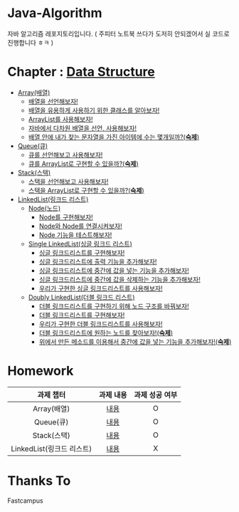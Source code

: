 # Java-Algorithm

자바 알고리즘 레포지토리입니다.
( 주피터 노트북 쓰다가 도저히 안되겠어서 실 코드로 진행합니다 ㅎㅋ )

# Chapter : [Data Structure](https://github.com/BackdevHong/Java-Algorithm/tree/main/Data%20Structure)

-   [Array(배열)](https://github.com/BackdevHong/Java-Algorithm/tree/main/Data%20Structure/Array/src)
    -   [배열을 선언해보자!](https://github.com/BackdevHong/Java-Algorithm/blob/main/Data%20Structure/Array/src/ArrayTest.java)
    -   [배열을 유용하게 사용하기 위한 클래스를 알아보자!](https://github.com/BackdevHong/Java-Algorithm/blob/main/Data%20Structure/Array/src/ArraysClassTest.java)
    -   [ArrayList를 사용해보자!](https://github.com/BackdevHong/Java-Algorithm/blob/main/Data%20Structure/Array/src/ArrayListClassTest.java)
    -   [자바에서 다차원 배열을 선언, 사용해보자!](https://github.com/BackdevHong/Java-Algorithm/blob/main/Data%20Structure/Array/src/MultidimensionalArrayTest.java)
    -   [배열 안에 내가 찾는 문자열을 가진 아이템에 수는 몇개일까?(**숙제**)](https://github.com/BackdevHong/Java-Algorithm/blob/main/Data%20Structure/Array/src/ArrayHomework.java)
-   [Queue(큐)](https://github.com/BackdevHong/Java-Algorithm/tree/main/Data%20Structure/Queue/src)
    -   [큐를 선언해보고 사용해보자!](https://github.com/BackdevHong/Java-Algorithm/blob/main/Data%20Structure/Queue/src/QueueClassTest.java)
    -   [큐를 ArrayList로 구현할 수 있을까?(**숙제**)](https://github.com/BackdevHong/Java-Algorithm/blob/main/Data%20Structure/Queue/src/QueueHomework.java)
-   [Stack(스택)](https://github.com/BackdevHong/Java-Algorithm/tree/main/Data%20Structure/Stack/src)
    -   [스택을 선언해보고 사용해보자!](https://github.com/BackdevHong/Java-Algorithm/blob/main/Data%20Structure/Stack/src/StackClassTest.java)
    -   [스택을 ArrayList로 구현할 수 있을까?(**숙제**)](https://github.com/BackdevHong/Java-Algorithm/blob/main/Data%20Structure/Stack/src/StackHomework.java)
-   [LinkedList(링크드 리스트)](https://github.com/BackdevHong/Java-Algorithm/tree/main/Data%20Structure/LinkedList/src)
    -   [Node(노드)](https://github.com/BackdevHong/Java-Algorithm/tree/main/Data%20Structure/LinkedList/src/Node)
        -   [Node를 구현해보자!](https://github.com/BackdevHong/Java-Algorithm/blob/main/Data%20Structure/LinkedList/src/Node/Node.java)
        -   [Node와 Node를 연결시켜보자!](https://github.com/BackdevHong/Java-Algorithm/blob/main/Data%20Structure/LinkedList/src/Node/Node.java)
        -   [Node 기능을 테스트해보자!](https://github.com/BackdevHong/Java-Algorithm/blob/main/Data%20Structure/LinkedList/src/Node/NodeTest.java)
    -   [Single LinkedList(싱글 링크드 리스트)](https://github.com/BackdevHong/Java-Algorithm/tree/main/Data%20Structure/LinkedList/src/SinbleLinkedList)
        -   [싱글 링크드리스트를 구현해보자!](https://github.com/BackdevHong/Java-Algorithm/blob/main/Data%20Structure/LinkedList/src/SinbleLinkedList/SingleLinkedList.java)
        -   [싱글 링크드리스트에 출력 기능을 추가해보자!](https://github.com/BackdevHong/Java-Algorithm/blob/main/Data%20Structure/LinkedList/src/SinbleLinkedList/SingleLinkedList.java)
        -   [싱글 링크드리스트에 중간에 값을 넣는 기능을 추가해보자!](https://github.com/BackdevHong/Java-Algorithm/blob/main/Data%20Structure/LinkedList/src/SinbleLinkedList/SingleLinkedList.java)
        -   [싱글 링크드리스트에 중간에 값을 삭제하는 기능을 추가해보자!](https://github.com/BackdevHong/Java-Algorithm/blob/main/Data%20Structure/LinkedList/src/SinbleLinkedList/SingleLinkedList.java)
        -   [우리가 구현한 싱글 링크드리스트를 사용해보자!](https://github.com/BackdevHong/Java-Algorithm/blob/main/Data%20Structure/LinkedList/src/SinbleLinkedList/SingleLinkedListTest.java)
    -   [Doubly LinkedList(더블 링크드 리스트)](https://github.com/BackdevHong/Java-Algorithm/tree/main/Data%20Structure/LinkedList/src/DoubleLinkedList)
        -   [더블 링크드리스트를 구현하기 위해 노드 구조를 바꿔보자!](https://github.com/BackdevHong/Java-Algorithm/blob/main/Data%20Structure/LinkedList/src/DoubleLinkedList/DoubleNode/Node.java)
        -   [더블 링크드리스트를 구현해보자!](https://github.com/BackdevHong/Java-Algorithm/blob/main/Data%20Structure/LinkedList/src/DoubleLinkedList/DoubleLinkedList.java)
        -   [우리가 구현한 더블 링크드리스트를 사용해보자!](https://github.com/BackdevHong/Java-Algorithm/blob/main/Data%20Structure/LinkedList/src/DoubleLinkedList/DoubleLinkedListTest.java)
        -   [더블 링크드리스트에 원하는 노드를 찾아보자!(**숙제**)](https://github.com/BackdevHong/Java-Algorithm/blob/main/Data%20Structure/LinkedList/src/DoubleLinkedList/DoubleLinkedList.java)
        -   [위에서 만든 메소드를 이용해서 중간에 값을 넣는 기능을 추가해보자!(**숙제**)](https://github.com/BackdevHong/Java-Algorithm/blob/main/Data%20Structure/LinkedList/src/DoubleLinkedList/DoubleLinkedList.java)

# Homework

|         과제 챕터         |                                          과제 내용                                           | 과제 성공 여부 |
| :-----------------------: | :------------------------------------------------------------------------------------------: | :------------: |
|        Array(배열)        |          [내용](https://backdevhong.notion.site/1-5236f666615c4c1ea15e2395b3663ea2)          |       O        |
|         Queue(큐)         |     [내용](https://backdevhong.notion.site/2-ArrayList-913dc652dc0b4ffab1b7a4f2f6c8954e)     |       O        |
|        Stack(스택)        |     [내용](https://backdevhong.notion.site/3-ArrayList-f47e9bb614674cc5b5c237d326ffa5c8)     |       O        |
| LinkedList(링크드 리스트) | [내용](https://backdevhong.notion.site/4-Doubly-LinkedList-f47e9bb614674cc5b5c237d326ffa5c8) |       X        |

# Thanks To

Fastcampus

